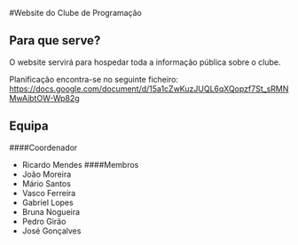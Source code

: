 #Website do Clube de Programação

## Para que serve?
O website servirá para hospedar toda a informação pública sobre o clube.

Planificação encontra-se no seguinte ficheiro: https://docs.google.com/document/d/15a1cZwKuzJUQL6qXQopzf7St_sRMNMwAibtOW-Wp82g


## Equipa

####Coordenador
- Ricardo Mendes
####Membros
- João Moreira
- Mário Santos
- Vasco Ferreira
- Gabriel Lopes
- Bruna Nogueira
- Pedro Girão
- José Gonçalves
